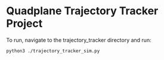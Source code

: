 # Quadplane Trajectory Tracker Project

To run, navigate to the trajectory_tracker directory and run:

`python3 ./trajectory_tracker_sim.py`